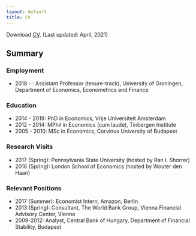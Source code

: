 ```yaml
---
layout: default
title: CV
---
```


Download [CV](https://drive.google.com/file/d/1WGaHDB9orVIKSBuV3xoopzknsTLiuZMZ/view?usp=sharing). (Last updated: April, 2021)

## Summary
### Employment

* 2018 - : Assistant Professor (tenure-track), University of Groningen, Department of Economics, Econometrics and Finance

### Education

  * 2014 - 2019: PhD in Economics, Vrije Universiteit Amsterdam
  * 2012 - 2014: MPhil in Economics (cum laude), Tinbergen Institute
  * 2005 - 2010: MSc in Economics, Corvinus University of Budapest

### Research Visits

  * 2017 (Spring): Pennsylvania State University (hosted by Ran I. Shorrer)
  * 2016 (Spring): London School of Economics (hosted by Wouter den Haan)

### Relevant Positions

  * 2017 (Summer): Economist Intern, Amazon, Berlin
  * 2013 (Spring): Consultant, The World Bank Group, Vienna Financial Advisory Center, Vienna
  * 2009-2012: Analyst, Central Bank of Hungary, Department of Financial Stability, Budapest
